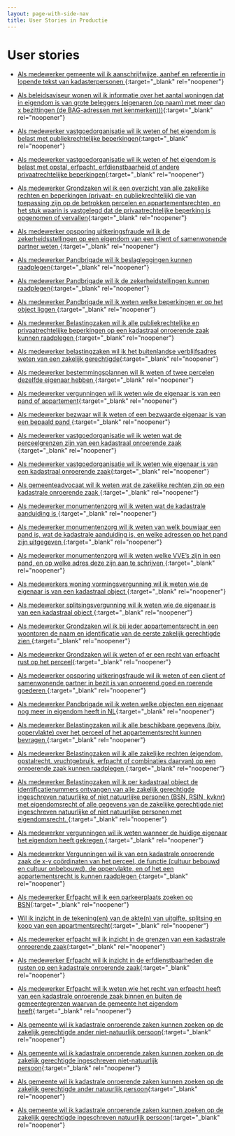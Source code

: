 ```yaml
---
layout: page-with-side-nav
title: User Stories in Productie
---
```


# User stories

- [Als medewerker gemeente wil ik aanschrijfwijze, aanhef en referentie in lopende tekst van kadasterpersonen ](https://github.com/VNG-Realisatie/Haal-Centraal-BRK-bevragen/issues/375){:target="_blank" rel="noopener"}
- [Als beleidsaviseur wonen wil ik informatie over het aantal woningen dat in eigendom is van grote beleggers (eigenaren (op naam) met meer dan x bezittingen (de BAG-adressen met kenmerken)))](https://github.com/VNG-Realisatie/Haal-Centraal-BRK-bevragen/issues/170){:target="_blank" rel="noopener"}
- [Als medewerker vastgoedorganisatie wil ik weten of het eigendom is belast met publiekrechtelijke beperkingen](https://github.com/VNG-Realisatie/Haal-Centraal-BRK-bevragen/issues/133){:target="_blank" rel="noopener"}
- [Als medewerker vastgoedorganisatie wil ik weten of het eigendom is belast met opstal, erfpacht, erfdienstbaarheid of andere privaatrechtelijke beperkingen](https://github.com/VNG-Realisatie/Haal-Centraal-BRK-bevragen/issues/132){:target="_blank" rel="noopener"}
- [Als medewerker Grondzaken wil ik een overzicht van alle zakelijke rechten en beperkingen (privaat- en publiekrechtelijk) die van toepassing zijn op de betrokken percelen en appartementsrechten, en het stuk waarin is vastgelegd dat de privaatrechtelijke beperking is opgenomen of vervallen](https://github.com/VNG-Realisatie/Haal-Centraal-BRK-bevragen/issues/78){:target="_blank" rel="noopener"}
- [Als medewerker opsporing uitkeringsfraude wil ik de zekerheidsstellingen op een eigendom van een client of samenwonende partner weten ](https://github.com/VNG-Realisatie/Haal-Centraal-BRK-bevragen/issues/75){:target="_blank" rel="noopener"}
- [Als medewerker Pandbrigade wil ik beslagleggingen kunnen raadplegen](https://github.com/VNG-Realisatie/Haal-Centraal-BRK-bevragen/issues/68){:target="_blank" rel="noopener"}
- [Als medewerker Pandbrigade wil ik de zekerheidstellingen kunnen raadplegen](https://github.com/VNG-Realisatie/Haal-Centraal-BRK-bevragen/issues/67){:target="_blank" rel="noopener"}
- [Als medewerker Pandbrigade wil ik weten welke beperkingen er op het object liggen ](https://github.com/VNG-Realisatie/Haal-Centraal-BRK-bevragen/issues/66){:target="_blank" rel="noopener"}
- [Als medewerker Belastingzaken wil ik alle publiekrechtelijke en privaatrechtelijke beperkingen op een kadastraal onroerende zaak kunnen raadplegen ](https://github.com/VNG-Realisatie/Haal-Centraal-BRK-bevragen/issues/48){:target="_blank" rel="noopener"}

- [Als medewerker belastingzaken wil ik het buitenlandse verblijfsadres weten van een zakelijk gerechtigde](https://github.com/VNG-Realisatie/Haal-Centraal-BRK-bevragen/issues/780){:target="_blank" rel="noopener"}
- [Als medewerker bestemmingsplannen wil ik weten of twee percelen dezelfde eigenaar hebben ](https://github.com/VNG-Realisatie/Haal-Centraal-BRK-bevragen/issues/162){:target="_blank" rel="noopener"}
- [Als medewerker vergunningen wil ik weten wie de eigenaar is van een pand of appartement](https://github.com/VNG-Realisatie/Haal-Centraal-BRK-bevragen/issues/158){:target="_blank" rel="noopener"}
- [Als medewerker bezwaar wil ik weten of een bezwaarde eigenaar is van een bepaald pand ](https://github.com/VNG-Realisatie/Haal-Centraal-BRK-bevragen/issues/140){:target="_blank" rel="noopener"}
- [Als medewerker vastgoedorganisatie wil ik weten wat de perceelgrenzen zijn van een kadastraal onroerende zaak ](https://github.com/VNG-Realisatie/Haal-Centraal-BRK-bevragen/issues/134){:target="_blank" rel="noopener"}
- [Als medewerker vastgoedorganisatie wil ik weten wie eigenaar is van een kadastraal onroerende zaak](https://github.com/VNG-Realisatie/Haal-Centraal-BRK-bevragen/issues/131){:target="_blank" rel="noopener"}
- [Als gemeenteadvocaat wil ik weten wat de zakelijke rechten zijn op een kadastrale onroerende zaak  ](https://github.com/VNG-Realisatie/Haal-Centraal-BRK-bevragen/issues/127){:target="_blank" rel="noopener"}
- [Als medewerker monumentenzorg wil ik weten wat de kadastrale aanduiding is ](https://github.com/VNG-Realisatie/Haal-Centraal-BRK-bevragen/issues/125){:target="_blank" rel="noopener"}
- [Als medewerker monumentenzorg wil ik weten van welk bouwjaar een pand is, wat de kadastrale aanduiding is, en welke adressen op het pand zijn uitgegeven ](https://github.com/VNG-Realisatie/Haal-Centraal-BRK-bevragen/issues/124){:target="_blank" rel="noopener"}
- [Als medewerker monumentenzorg wil ik weten welke VVE’s zijn in een  pand, en op welke adres deze zijn aan te schrijven ](https://github.com/VNG-Realisatie/Haal-Centraal-BRK-bevragen/issues/123){:target="_blank" rel="noopener"}
- [Als medewerkers woning vormingsvergunning wil ik weten wie de eigenaar is van een kadastraal object ](https://github.com/VNG-Realisatie/Haal-Centraal-BRK-bevragen/issues/120){:target="_blank" rel="noopener"}
- [Als medewerker splitsingsvergunning wil ik weten wie de eigenaar is van een kadastraal object  ](https://github.com/VNG-Realisatie/Haal-Centraal-BRK-bevragen/issues/118){:target="_blank" rel="noopener"}
- [Als medewerker Grondzaken wil ik bij ieder appartementsrecht in een woontoren de naam en identificatie van de eerste zakelijk gerechtigde zien ](https://github.com/VNG-Realisatie/Haal-Centraal-BRK-bevragen/issues/82){:target="_blank" rel="noopener"}
- [Als medewerker Grondzaken wil ik weten of er een recht van erfpacht rust op het perceel](https://github.com/VNG-Realisatie/Haal-Centraal-BRK-bevragen/issues/80){:target="_blank" rel="noopener"}
- [Als medewerker opsporing uitkeringsfraude wil ik weten of een client of samenwonende partner in bezit is van onroerend goed en roerende goederen ](https://github.com/VNG-Realisatie/Haal-Centraal-BRK-bevragen/issues/72){:target="_blank" rel="noopener"}
- [Als medewerker Pandbrigade wil ik weten welke objecten een eigenaar nog meer in eigendom heeft in NL](https://github.com/VNG-Realisatie/Haal-Centraal-BRK-bevragen/issues/61){:target="_blank" rel="noopener"}
- [Als medewerker Belastingzaken wil ik alle beschikbare gegevens (bijv. oppervlakte) over het perceel of het appartementsrecht kunnen bevragen ](https://github.com/VNG-Realisatie/Haal-Centraal-BRK-bevragen/issues/46){:target="_blank" rel="noopener"}
- [Als medewerker Belastingzaken wil ik alle zakelijke rechten (eigendom, opstalrecht, vruchtgebruik, erfpacht of combinaties daarvan) op een onroerende zaak kunnen raadplegen ](https://github.com/VNG-Realisatie/Haal-Centraal-BRK-bevragen/issues/44){:target="_blank" rel="noopener"}
- [Als medewerker Belastingzaken wil ik per kadastraal object de identificatienummers ontvangen van alle zakelijk gerechtigde ingeschreven natuurlijke of niet natuurlijke personen (BSN, RSIN, kvknr) met eigendomsrecht of alle gegevens van de zakelijke gerechtigde niet ingeschreven natuurlijke of niet natuurlijke personen met eigendomsrecht. ](https://github.com/VNG-Realisatie/Haal-Centraal-BRK-bevragen/issues/43){:target="_blank" rel="noopener"}
- [Als medewerker vergunningen wil ik weten wanneer de huidige eigenaar het eigendom heeft gekregen ](https://github.com/VNG-Realisatie/Haal-Centraal-BRK-bevragen/issues/37){:target="_blank" rel="noopener"}
- [Als medewerker Vergunningen wil ik van een kadastrale onroerende zaak de x-y coördinaten van het perceel, de functie (cultuur bebouwd en cultuur onbebouwd), de oppervlakte, en of het een appartementsrecht is kunnen raadplegen ](https://github.com/VNG-Realisatie/Haal-Centraal-BRK-bevragen/issues/36){:target="_blank" rel="noopener"}
- [Als medewerker Erfpacht wil ik een parkeerplaats zoeken op BSN](https://github.com/VNG-Realisatie/Haal-Centraal-BRK-bevragen/issues/35){:target="_blank" rel="noopener"}
- [Wil ik inzicht in de tekening(en) van de akte(n) van uitgifte, splitsing en koop van een appartmentsrecht](https://github.com/VNG-Realisatie/Haal-Centraal-BRK-bevragen/issues/32){:target="_blank" rel="noopener"}
- [Als medewerker erfpacht wil ik inzicht in de grenzen van een kadastrale onroerende zaak](https://github.com/VNG-Realisatie/Haal-Centraal-BRK-bevragen/issues/31){:target="_blank" rel="noopener"}
- [Als medewerker Erfpacht wil ik inzicht in de erfdienstbaarheden die rusten op een kadastrale onroerende zaak](https://github.com/VNG-Realisatie/Haal-Centraal-BRK-bevragen/issues/30){:target="_blank" rel="noopener"}
- [Als medewerker Erfpacht wil ik weten wie het recht van erfpacht heeft van een kadastrale onroerende zaak binnen en buiten de gemeentegrenzen waarvan de gemeente het eigendom heeft](https://github.com/VNG-Realisatie/Haal-Centraal-BRK-bevragen/issues/28){:target="_blank" rel="noopener"}
- [Als gemeente wil ik kadastrale onroerende zaken kunnen zoeken op de zakelijk gerechtigde ander niet-natuurlijk persoon](https://github.com/VNG-Realisatie/Haal-Centraal-BRK-bevragen/issues/6){:target="_blank" rel="noopener"}
- [Als gemeente wil ik kadastrale onroerende zaken kunnen zoeken op de zakelijk gerechtigde ingeschreven niet-natuurlijk persoon](https://github.com/VNG-Realisatie/Haal-Centraal-BRK-bevragen/issues/5){:target="_blank" rel="noopener"}
- [Als gemeente wil ik kadastrale onroerende zaken kunnen zoeken op de zakelijk gerechtigde ander natuurlijk persoon](https://github.com/VNG-Realisatie/Haal-Centraal-BRK-bevragen/issues/3){:target="_blank" rel="noopener"}
- [Als gemeente wil ik kadastrale onroerende zaken kunnen zoeken op de zakelijk gerechtigde ingeschreven natuurlijk persoon](https://github.com/VNG-Realisatie/Haal-Centraal-BRK-bevragen/issues/2){:target="_blank" rel="noopener"}



